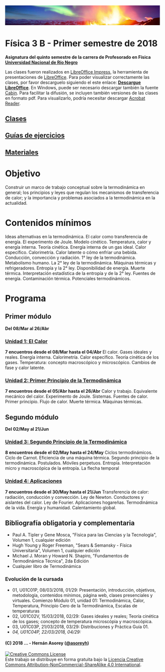 ![Banner](materiales/banner.png)
# Física 3 B - Primer semestre de 2018

**Asignatura del quinto semestre de la carrera de Profesorado en Física [Universidad Nacional de Río Negro](http://www.unrn.edu.ar/ "UNRN")**

Las clases fueron realizados en [LibreOffice Impress](https://es.libreoffice.org/descubre/impress/), la herramienta de presentaciones de [LibreOffice](https://es.libreoffice.org/). Para poder visualizar correctamente las clases, por favor descarguelo siguiendo el este enlace: **[Descargue LibreOffice](https://es.libreoffice.org/descarga/libreoffice-estable/)**. En Windows, puede ser necesario descargar también la fuente [Cabin](https://www.fontsquirrel.com/fonts/download/cabin). Para facilitar la difusión, se incluyen también versiones de las clases en formato pdf. Para visualizarlo, podría necesitar descargar [Acrobat Reader](https://get.adobe.com/es/reader).

## [Clases](https://github.com/asoreyh/unrn-f3b/tree/master/clases) ##

## [Guías de ejercicios](https://github.com/asoreyh/unrn-f3b/tree/master/guias) ##

## [Materiales](https://github.com/asoreyh/unrn-f3b/tree/master/materiales) ##

# Objetivo

Construir un marco de trabajo conceptual sobre la termodinámica en general; los principios y leyes que regulan los mecanismos de transferencia de calor; y la importancia y problemas asociados a la termodinámica en la actualidad.

# Contenidos mínimos

Ideas alternativas en la termodinámica. El calor como transferencia de energía. El experimento de Joule. Modelo cinético. Temperatura, calor y energía interna.  Teoría cinética. Energía interna de un gas ideal. Calor específico. Calorimetría. Calor latente o cómo enfriar una bebida. Conducción, convección y radiación. 1° ley de la termodinámica. Metabolismo humano. La 2° ley de la termodinámica. Máquinas térmicas y refrigeradores. Entropía y la 2° ley. Disponibilidad de energía. Muerte térmica. Interpretación estadística de la entropía y de la 2° ley. Fuentes de energía. Contaminación térmica. Potenciales termodinámicos.

# Programa

## Primer módulo
**Del 08/Mar al 26/Abr** 

### [Unidad 1: El Calor](https://github.com/asoreyh/unrn-f3b/tree/master/clases/u01)
**7 encuentros desde el 08/Mar hasta el 04/Abr**
El calor. Gases ideales y reales. Energía interna. Calorimetría. Calor específico. Teoría cinética de los gases. Temperatura: concepto macroscópico y microscópico. Cambios de fase y calor latente.

### [Unidad 2: Primer Principio de la Termodinámica](https://github.com/asoreyh/unrn-f3b/tree/master/clases/u02)
**7 encuentros desde el 05/Abr hasta el 26/Abr**
Calor y trabajo. Equivalente mecánico del calor. Experimento de Joule. Sistemas. Fuentes de calor. Primer principio. Flujo de calor. Muerte térmica. Máquinas térmicas. 

## Segundo módulo
**Del 02/May al 21/Jun**

### [Unidad 3: Segundo Principio de la Termodinámica](https://github.com/asoreyh/unrn-f3b/tree/master/clases/u03)
**8 encuentros desde el 02/May hasta el 24/May**
Ciclos termodinámicos. Ciclo de Carnot. Eficiencia de una máquina térmica. Segundo principio de la termodinámica. Postulados. Móviles perpetuos. Entropía. Interpretación micro y macroscópica de la entropía. La flecha temporal

### [Unidad 4: Aplicaciones](https://github.com/asoreyh/unrn-f3b/tree/master/clases/u04)
**7 encuentros desde el 30/May hasta el 21/Jun**
Transferencia de calor: radiación, conducción y convección. Ley de Newton. Conductores y aislantes del calor. Ley de Fourier. Aplicaciones hogareñas. Termodinámica de la vida. Energía y humanidad. Calentamiento global.


## Bibliografía obligatoria y complementaria

* Paul A. Tipler y Gene Mosca, "Física para las Ciencias y la Tecnología", Volumen 1, cualquier edición
* Hugh Young y Roger Freeman, "Sears & Semansky - Física Universitaria", Volumen 1, cualquier edición
* Michael J. Moran y Howard N. Shapiro, "Fundamentos de Termodinámica Técnica", 2da Edición
* Cualquier libro de Termodinámica

### Evolución de la cursada

* 01, U01C01P, 08/03/2018, 01/29: Presentación, introducción, objetivos, metodología, contenidos mínimos, página web, clases presenciales y virtuales. Comienzo Módulo 01, unidad 01: Termodinámica, Calor, Temperatura, Principio Cero de la Termodinámica, Escalas de temperaturas
* 02, U01C02V, 15/03/2018, 02/29: Gases ideales y reales; Teoría cinética de los gases; concepto de temperatura microscópia y macroscópica.
* 03, U01C03P, 21/03/2018, 03/29: Distribuciones y Práctica Guía 01. 
* *04, U01C04P, 22/03/2018, 04/29:*

#### (C) 2018 ... - Hernán Asorey ([@asoreyh](https://twitter.com/asoreyh/))

<a rel="license" href="http://creativecommons.org/licenses/by-nc-sa/4.0/"><img alt="Creative Commons License" style="border-width:0" src="https://i.creativecommons.org/l/by-nc-sa/4.0/88x31.png" /></a><br />Este trabajo se distribuye en forma gratuita bajo la <a rel="license" href="http://creativecommons.org/licenses/by-nc-sa/4.0/">Licencia Creative Commons Attribution-NonCommercial-ShareAlike 4.0 International</a>.
